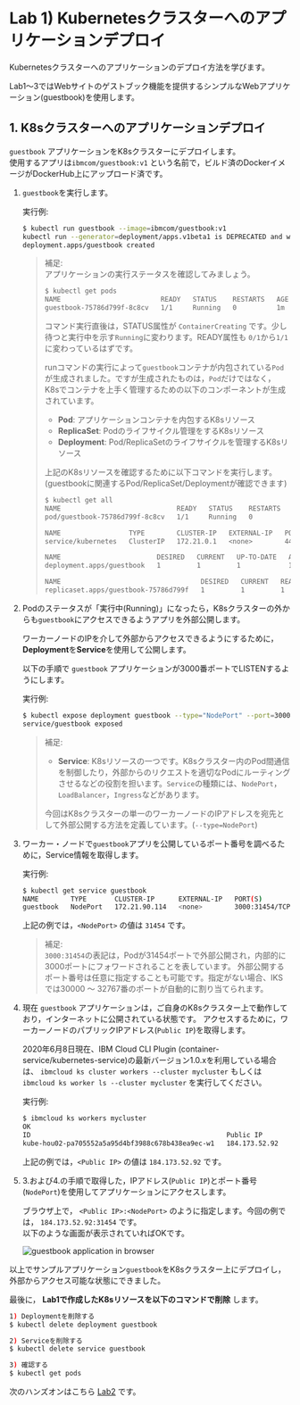 # Lab 1) Kubernetesクラスターへのアプリケーションデプロイ
Kubernetesクラスターへのアプリケーションのデプロイ方法を学びます。

Lab1〜3ではWebサイトのゲストブック機能を提供するシンプルなWebアプリケーション(guestbook)を使用します。

## 1. K8sクラスターへのアプリケーションデプロイ
`guestbook` アプリケーションをK8sクラスターにデプロイします。  
使用するアプリは`ibmcom/guestbook:v1` という名前で，ビルド済のDockerイメージがDockerHub上にアップロード済です。

1. `guestbook`を実行します。

   実行例:

   ```bash
   $ kubectl run guestbook --image=ibmcom/guestbook:v1
   kubectl run --generator=deployment/apps.v1beta1 is DEPRECATED and will be removed in a future version. Use kubectl create instead.
   deployment.apps/guestbook created
   ```
   
   >補足:  
   > アプリケーションの実行ステータスを確認してみましょう。
   > 
   > ```bash
   > $ kubectl get pods
   > NAME                         READY   STATUS    RESTARTS   AGE
   > guestbook-75786d799f-8c8cv   1/1     Running   0          1m
   > ```
   > 
   > コマンド実行直後は，STATUS属性が `ContainerCreating` です。少し待つと実行中を示す`Running`に変わります。READY属性も `0/1`から`1/1`に変わっているはずです。
   >    
   > runコマンドの実行によって`guestbook`コンテナが内包されている`Pod`が生成されました。ですが生成されたものは，`Pod`だけではなく， K8sでコンテナを上手く管理するための以下のコンポーネントが生成されています。
   > 
   > - **Pod**: アプリケーションコンテナを内包するK8sリソース
   > - **ReplicaSet**: Podのライフサイクル管理をするK8sリソース
   > - **Deployment**: Pod/ReplicaSetのライフサイクルを管理するK8sリソース
   >  
   > 上記のK8sリソースを確認するために以下コマンドを実行します。 (guestbookに関連するPod/ReplicaSet/Deploymentが確認できます)
   > 
   > ```bash
   > $ kubectl get all
   > NAME                             READY   STATUS    RESTARTS   AGE
   > pod/guestbook-75786d799f-8c8cv   1/1     Running   0          7m
   > 
   > NAME                 TYPE        CLUSTER-IP   EXTERNAL-IP   PORT(S)   AGE
   > service/kubernetes   ClusterIP   172.21.0.1   <none>        443/TCP   14h
   > 
   > NAME                        DESIRED   CURRENT   UP-TO-DATE   AVAILABLE   AGE
   > deployment.apps/guestbook   1         1         1            1           7m
   > 
   > NAME                                   DESIRED   CURRENT   READY   AGE
   > replicaset.apps/guestbook-75786d799f   1         1         1       7m
   > ```
   
2. Podのステータスが「実行中(Running)」になったら，K8sクラスターの外からも`guestbook`にアクセスできるようアプリを外部公開します。

   ワーカーノードのIPを介して外部からアクセスできるようにするために， **Deployment**を**Service**を使用して公開します。

   以下の手順で `guestbook` アプリケーションが3000番ポートでLISTENするようにします。
   
   実行例:

   ```bash
   $ kubectl expose deployment guestbook --type="NodePort" --port=3000
   service/guestbook exposed
   ```
   
   >補足:
   > - **Service**: K8sリソースの一つです。K8sクラスター内のPod間通信を制御したり，外部からのリクエストを適切なPodにルーティングさせるなどの役割を担います。`Service`の種類には、`NodePort`，`LoadBalancer`，`Ingress`などがあります。
   > 
   > 今回はK8sクラスターの単一のワーカーノードのIPアドレスを宛先として外部公開する方法を定義しています。(`--type=NodePort`)
   
3. ワーカー・ノードで`guestbook`アプリを公開しているポート番号を調べるために，Service情報を取得します。
   
   実行例:

   ```bash
   $ kubectl get service guestbook
   NAME        TYPE       CLUSTER-IP      EXTERNAL-IP   PORT(S)          AGE
   guestbook   NodePort   172.21.90.114   <none>        3000:31454/TCP   17s
   ```
   
   上記の例では，`<NodePort>` の値は `31454` です。
   
   >補足:  
   > `3000:31454`の表記は，Podが31454ポートで外部公開され，内部的に3000ポートにフォワードされることを表しています。
   > 外部公開するポート番号は任意に指定することも可能です。指定がない場合、IKSでは30000 〜 32767番のポートが自動的に割り当てられます。

4. 現在 `guestbook` アプリケーションは，ご自身のK8sクラスター上で動作しており，インターネットに公開されている状態です。
   アクセスするために，ワーカーノードのパブリックIPアドレス(`Public IP`)を取得します。
   
   2020年6月8日現在、IBM Cloud CLI Plugin (container-service/kubernetes-service)の最新バージョン1.0.xを利用している場合は、 `ibmcloud ks cluster workers --cluster mycluster` もしくは `ibmcloud ks worker ls --cluster mycluster` を実行してください。
   
   実行例:

   ```bash
   $ ibmcloud ks workers mycluster
   OK
   ID                                                 Public IP       Private IP      Machine Type   State    Status   Zone    Version
   kube-hou02-pa705552a5a95d4bf3988c678b438ea9ec-w1   184.173.52.92   10.76.217.175   free           normal   Ready    hou02   1.10.12_1543
   ```
   
   上記の例では，`<Public IP>` の値は `184.173.52.92` です。
   
5. 3.および4.の手順で取得した，IPアドレス(`Public IP`)とポート番号(`NodePort`)を使用してアプリケーションにアクセスします。

   ブラウザ上で， `<Public IP>:<NodePort>` のように指定します。今回の例では， `184.173.52.92:31454` です。  
   以下のような画面が表示されていればOKです。
   
   ![guestbook application in browser](images/guestbook-in-browser.png)
   
以上でサンプルアプリケーション`guestbook`をK8sクラスター上にデプロイし，外部からアクセス可能な状態にできました。

最後に， **Lab1で作成したK8sリソースを以下のコマンドで削除** します。

  ```bash
  1) Deploymentを削除する
  $ kubectl delete deployment guestbook

  2) Serviceを削除する
  $ kubectl delete service guestbook

  3) 確認する
  $ kubectl get pods
  
  ```

次のハンズオンはこちら [Lab2](../Lab2/README.md) です。
